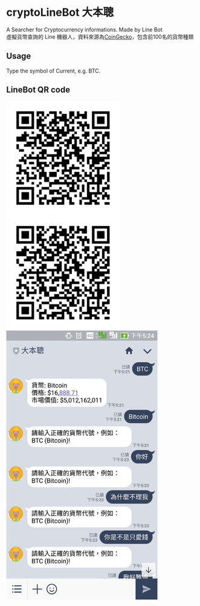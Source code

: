 # cryptoLineBot 大本聰
A Searcher for Cryptocurrency informations. Made by Line Bot <br>
虛擬貨幣查詢的 Line 機器人，資料來源為[CoinGecko](https://www.coingecko.com/zh-tw)，包含前100名的貨幣種類
## Usage
Type the symbol of Current, e.g. BTC.
## LineBot QR code
<img src="Markdown_pic/fJ7oSG33xP.png" width=300 title="大本聰(好友上限50)"/>
<img src="Markdown_pic/fJ7oSG33xP - free trial.png" width=300 title="特大本聰(好友上限1000)"/>
<img src="Markdown_pic/big_ben.jpg" width=400/>

